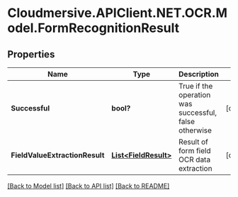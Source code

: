 # Cloudmersive.APIClient.NET.OCR.Model.FormRecognitionResult
## Properties

Name | Type | Description | Notes
------------ | ------------- | ------------- | -------------
**Successful** | **bool?** | True if the operation was successful, false otherwise | [optional] 
**FieldValueExtractionResult** | [**List&lt;FieldResult&gt;**](FieldResult.md) | Result of form field OCR data extraction | [optional] 

[[Back to Model list]](../README.md#documentation-for-models) [[Back to API list]](../README.md#documentation-for-api-endpoints) [[Back to README]](../README.md)

